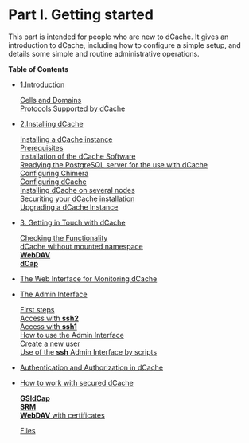 
Part I. Getting started
========================


This part is intended for people who are new to dCache. It gives an introduction to dCache, including how to configure a simple setup, and details some simple and routine administrative operations.

**Table of Contents**  
* [1.Introduction](intro.md)  
      
     [Cells and Domains](intro.md#cells-and-domains)  
     [Protocols Supported by dCache](intro.md#protocols-supported-by-dcache) 
   
   
* [2.Installing dCache](install.md)   
   
   
     [Installing a dCache instance](install.md#installing-a-dcache-instance)  
     [Prerequisites](install.md#prerequisites)  
     [Installation of the dCache Software](install.md#installation-of-the-dcache-software)  
     [Readying the PostgreSQL server for the use with dCache](install.md#readying-the-postgresql-server-for-the-use-with-dcache)  
     [Configuring Chimera](install.md#configuring-chimera)  
     [Configuring dCache](install.md#configuring-chimera)  
     [Installing dCache on several nodes](install.md#installing-dcache-on-several-nodes)  
     [Securiting your dCache installation](install.md#securiting-your-dcache-installation)  
     [Upgrading a dCache Instance](install.md#upgrading-a-dcache-instance)  
   
   
* [3. Getting in Touch with dCache](intouch.md)  
     
     [Checking the Functionality](intouch.md#checking-the-functionality)  
     [dCache without mounted namespace](intouch.md#dcache-without-mounted-namespace)  
     [**WebDAV**](intouch.md#webdav)  
     [**dCap**](intouch.md#dcap)  
      
 * [The Web Interface for Monitoring dCache](intouch.md#the-web-interface-for-monitoring-dcache)    
 * [The Admin Interface](intouch.md#the-admin-interface)    
   
     [First steps](intouch.md#first-steps)    
     [Access with **ssh2**](intouch.md#ssh2)  
     [Access with **ssh1**](intouch.md#ssh1)  
     [How to use the Admin Interface](intouch.md#how-to-use-the-admin-interface)    
     [Create a new user](intouch.md#create-a-new-user)    
     [Use of the **ssh** Admin Interface by scripts](intouch.md#use-of-the-ssh-admin-interface-by-scripts)    
   
   
* [Authentication and Authorization in dCache](intouch.md#authentication-and-authorization-in-dcache)    
* [How to work with secured dCache](intouch.md#how-to-work-with-secured-dcache)   
   
     [**GSIdCap**](intouch.md#gsidcap)    
     [**SRM**](intouch.md#srm)    
     [**WebDAV** with certificates](intouch.md#webdav-with-certificates)  
   
   
   [Files](intouch.md#files)  
